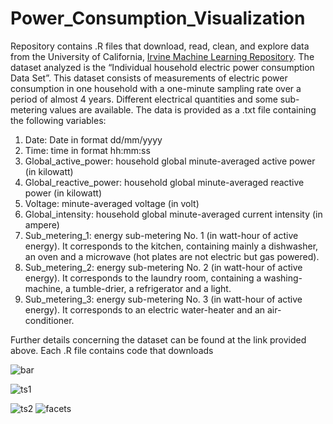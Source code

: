 # Power_Consumption_Visualization 
Repository contains .R files that download, read, clean, and explore data from the University of California, [Irvine Machine Learning Repository](https://archive.ics.uci.edu/ml/datasets/Individual+household+electric+power+consumption). The dataset analyzed is the “Individual household electric power consumption Data Set”. This dataset consists of measurements of electric power consumption in one household with a one-minute sampling rate over a period of almost 4 years. Different electrical quantities and some sub-metering values are available. The data is provided as a .txt file containing the following variables: 
1. Date: Date in format dd/mm/yyyy 
2. Time: time in format hh:mm:ss 
3. Global_active_power: household global minute-averaged active power (in kilowatt) 
4. Global_reactive_power: household global minute-averaged reactive power (in kilowatt) 
5. Voltage: minute-averaged voltage (in volt) 
6. Global_intensity: household global minute-averaged current intensity (in ampere) 
7. Sub_metering_1: energy sub-metering No. 1 (in watt-hour of active energy). It corresponds to the kitchen, containing mainly a dishwasher, an oven and a microwave (hot plates are not electric but gas powered). 
8. Sub_metering_2: energy sub-metering No. 2 (in watt-hour of active energy). It corresponds to the laundry room, containing a washing-machine, a tumble-drier, a refrigerator and a light. 
9. Sub_metering_3: energy sub-metering No. 3 (in watt-hour of active energy). It corresponds to an electric water-heater and an air-conditioner.

Further details concerning the dataset can be found at the link provided above. Each .R file contains code that downloads 


![bar](https://user-images.githubusercontent.com/38505196/108241022-66568780-7119-11eb-8a10-1cfa08d4bc08.png)

![ts1](https://user-images.githubusercontent.com/38505196/108241036-69517800-7119-11eb-8551-8da094e6e7bd.png)

![ts2](https://user-images.githubusercontent.com/38505196/108241048-6b1b3b80-7119-11eb-89fd-57cd45eb0b87.png)
![facets](https://user-images.githubusercontent.com/38505196/108241055-6ce4ff00-7119-11eb-8474-761db10a3093.png)
